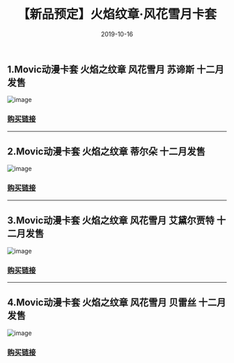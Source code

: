 ﻿---
layout: post
title: 【新品预定】火焰纹章·风花雪月卡套
date: 2019-10-16
categories: 淘宝
tags: [【淘宝】]
description: 新品预定。
---

## 1.Movic动漫卡套 火焰之纹章 风花雪月 苏谛斯 十二月发售
![image](https://gd2.alicdn.com/imgextra/i1/0/O1CN01kwXFzT1i92yToqvxA_!!0-item_pic.jpg)

### [购买链接](https://item.taobao.com/item.htm?spm=a1z09.8149145.0.0.773dfcd37gWEaZ&id=606109271390)

***

## 2.Movic动漫卡套 火焰之纹章 蒂尔朵 十二月发售
![image](https://gd1.alicdn.com/imgextra/i1/0/O1CN01QxDzMG1i92yZQzz0W_!!0-item_pic.jpg)

### [购买链接](https://item.taobao.com/item.htm?spm=a2oq0.12575281.0.0.25911deb7d6kCa&ft=t&id=605670797646)

***

## 3.Movic动漫卡套 火焰之纹章 风花雪月 艾黛尔贾特 十二月发售
![image](https://gd3.alicdn.com/imgextra/i2/0/O1CN01kDJvqA1i92yZensxl_!!0-item_pic.jpg)

### [购买链接](https://item.taobao.com/item.htm?spm=a2oq0.12575281.0.0.25911deb7d6kCa&ft=t&id=605426100276)

***

## 4.Movic动漫卡套 火焰之纹章 风花雪月 贝雷丝 十二月发售
![image](https://gd1.alicdn.com/imgextra/i3/0/O1CN01LG1FiY1i92ybIUDXH_!!0-item_pic.jpg)

### [购买链接](https://item.taobao.com/item.htm?spm=a2oq0.12575281.0.0.25911deb7d6kCa&ft=t&id=605671349048)









